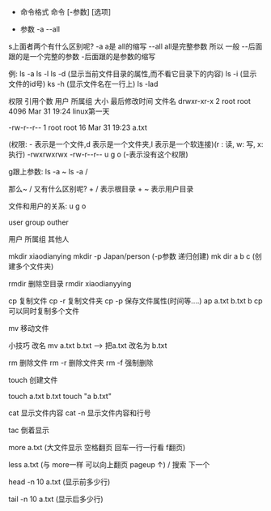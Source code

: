 + 命令格式
    命令 [-参数] [选项]

+ 参数
    -a
    --all

s上面者两个有什么区别呢?
    -a     a是 all的缩写
    --all  all是完整参数
    所以 一般 --后面跟的是一个完整的参数 -后面跟的是参数的缩写

<!-- 文件操作 -->
例:
ls -a
ls -l
ls -d (显示当前文件目录的属性,而不看它目录下的内容)
ls -i (显示文件的id号)
ks -h (显示文件名在一行上)
ls -lad

权限          引用个数   用户   所属组   大小     最后修改时间          文件名
drwxr-xr-x    2        root   root     4096     Mar 31 19:24         linux第一天

-rw-r--r--    1        root   root     16       Mar 31 19:23         a.txt

(权限: - 表示是一个文件,d 表示是一个文件夹,l 表示是一个软连接)(r : 读, w: 写, x: 执行)
-rwxrwxrwx
-rw-r--r--
 u  g  o
(-表示没有这个权限)




g跟上参数:
ls -a ~
ls -a /


那么~ / 又有什么区别呢?
    + / 表示根目录
    + ~ 表示用户目录



文件和用户的关系:
u      g         o

user   group     outher

用户    所属组    其他人

<!-- 目录操作 -->

mkdir xiaodianying
mkdir -p Japan/person  (-p参数 递归创建)
mk dir a b c (创建多个文件夹)

rmdir 删除空目录
rmdir xiaodianyying

<!-- 复制 -->
cp 复制文件
cp -r 复制文件夹
cp -p 保存文件属性(时间等....)
ap a.txt b.txt b cp可以同时复制多个文件

<!-- 移动文件 -->
mv 移动文件

小技巧 改名 mv a.txt b.txt --> 把a.txt 改名为 b.txt


<!-- rm -->
rm 删除文件
rm -r 删除文件夹
rm -f 强制删除

<!-- touch -->
touch 创建文件

touch a.txt b.txt
touch "a b.txt"

<!-- cat -->
cat 显示文件内容
cat -n 显示文件内容和行号

<!-- tac -->
tac 倒着显示

<!-- more -->
more a.txt (大文件显示 空格翻页 回车一行一行看 f翻页)

<!-- less -->
less a.txt (与 more一样 可以向上翻页 pageup ↑)
/ 搜索 下一个

<!-- head -->
head -n 10 a.txt (显示前多少行)


<!-- tail -->
tail -n 10 a.txt (显示后多少行)